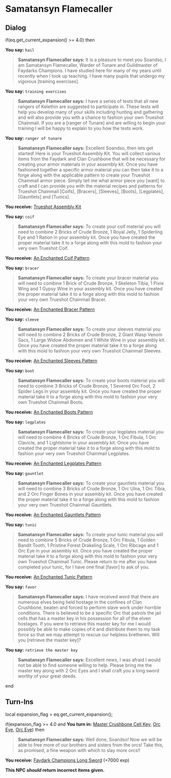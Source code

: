 # Samatansyn Flamecaller
## Dialog

if(eq.get_current_expansion() >= 4.0) then


**You say:** `hail`




>**Samatansyn Flamecaller says:** It is a pleasure to meet you Soandso, I am Samatansyn Flamecaller, Warder of Tunare and Guildmaster of Faydarks Champions. I have studied here for many of my years until recently when I took up teaching. I have many pupils that undergo my vigorous [training exercises].


**You say:** `training exercises`




>**Samatansyn Flamecaller says:** I have a series of tests that all new rangers of Kelethin are suggested to participate in. These tests will help you develop many of your skills including hunting and gathering and will also provide you with a chance to fashion your own Trueshot Chainmail. If you are a [ranger of Tunare] and are willing to begin your training I will be happy to explain to you how the tests work.


**You say:** `ranger of tunare`




>**Samatansyn Flamecaller says:** Excellent Soandso, then lets get started! Here is your Trueshot Assembly Kit. You will collect various items from the Faydark and Clan Crushbone that will be necessary for creating your armor materials in your assembly kit. Once you have fashioned together a specific armor material you can then take it to a forge along with the applicable pattern to create your Trueshot Chainmail armor piece. Simply tell me what armor piece you [want] to craft and I can provide you with the material recipes and patterns for Trueshot Chainmail [Coifs], [Bracers], [Sleeves], [Boots], [Legplates], [Gauntlets] and [Tunics].



**You receive:**  [Trueshot Assembly Kit](/item/17367)


**You say:** `coif`




>**Samatansyn Flamecaller says:** To create your coif material you will need to combine 2 Bricks of Crude Bronze, 1 Royal Jelly, 1 Spiderling Eye and 1 Ration in your assembly kit. Once you have created the proper material take it to a forge along with this mold to fashion your very own Trueshot Coif.



**You receive:**  [An Enchanted Coif Pattern](/item/22671)


**You say:** `bracer`




>**Samatansyn Flamecaller says:** To create your bracer material you will need to combine 1 Brick of Crude Bronze, 1 Skeleton Tibia, 1 Pixie Wing and 1 Gypsy Wine in your assembly kit. Once you have created the proper material take it to a forge along with this mold to fashion your very own Trueshot Chainmail Bracer.



**You receive:**  [An Enchanted Bracer Pattern](/item/22672)


**You say:** `sleeve`




>**Samatansyn Flamecaller says:** To create your sleeves material you will need to combine 2 Bricks of Crude Bronze, 2 Giant Wasp Venom Sacs, 1 Large Widow Abdomen and 1 White Wine in your assembly kit. Once you have created the proper material take it to a forge along with this mold to fashion your very own Trueshot Chainmail Sleeves.



**You receive:**  [An Enchanted Sleeves Pattern](/item/22673)


**You say:** `boot`




>**Samatansyn Flamecaller says:** To create your boots material you will need to combine 3 Bricks of Crude Bronze, 1 Severed Orc Foot, 2 Spider Legs in your assembly kit. Once you have created the proper material take it to a forge along with this mold to fashion your very own Trueshot Chainmail Boots.



**You receive:**  [An Enchanted Boots Pattern](/item/22674)


**You say:** `legplates`




>**Samatansyn Flamecaller says:** To create your legplates material you will need to combine 4 Bricks of Crude Bronze, 1 Orc Fibula, 1 Orc Clavicle, and 1 Lightstone in your assembly kit. Once you have created the proper material take it to a forge along with this mold to fashion your very own Trueshot Chainmail Legplates.



**You receive:**  [An Enchanted Legplates Pattern](/item/22675)


**You say:** `gauntlet`




>**Samatansyn Flamecaller says:** To create your gauntlets material you will need to combine 3 Bricks of Crude Bronze, 1 Orc Ulna, 1 Orc Tibia, and 2 Orc Finger Bones in your assembly kit. Once you have created the proper material take it to a forge along with this mold to fashion your very own Trueshot Chainmail Gauntlets.



**You receive:**  [An Enchanted Gauntlets Pattern](/item/22676)


**You say:** `tunic`




>**Samatansyn Flamecaller says:** To create your tunic material you will need to combine 5 Bricks of Crude Bronze, 1 Orc Fibula, 1 Golden Bandit Tooth, 1 Pristine Forest Drakeling Scale, 1 Orc Ribcage and 1 Orc Eye in your assembly kit. Once you have created the proper material take it to a forge along with this mold to fashion your very own Trueshot Chainmail Tunic. Please return to me after you have completed your tunic, for I have one final [favor] to ask of you.



**You receive:**  [An Enchanted Tunic Pattern](/item/22677)


**You say:** `favor`




>**Samatansyn Flamecaller says:** I have received word that there are numerous elves being held hostage in the confines of Clan Crushbone, beaten and forced to perform slave work under horrible conditions. There is believed to be a specific Orc that patrols the jail cells that has a master key in his possession for all of the elven hostages. If you were to retrieve this master key for me I would possibly be able to make copies of it and distribute them to my task force so that we may attempt to rescue our helpless bretheren. Will you [retrieve the master key]?


**You say:** `retrieve the master key`




>**Samatansyn Flamecaller says:** Excellent news, I was afraid I would not be able to find someone willing to help. Please bring me the master key along with 2 Orc Eyes and I shall craft you a long sword worthy of your great deeds.

end

## Turn-Ins



local expansion_flag = eq.get_current_expansion();



if(expansion_flag >= 4.0 and  **You turn in:** [Master Crushbone Cell Key](/item/27539), [Orc Eye](/item/13266), [Orc Eye](/item/13266)) then 


>**Samatansyn Flamecaller says:** Well done, Soandso! Now we will be able to free more of our brothers and sisters from the orcs! Take this, as promised, a fine weapon with which to slay more orcs!!


 **You receive:**  [Faydark Champions Long Sword](/item/27532) (+7000 exp)

**This NPC *should* return incorrect items given.**

